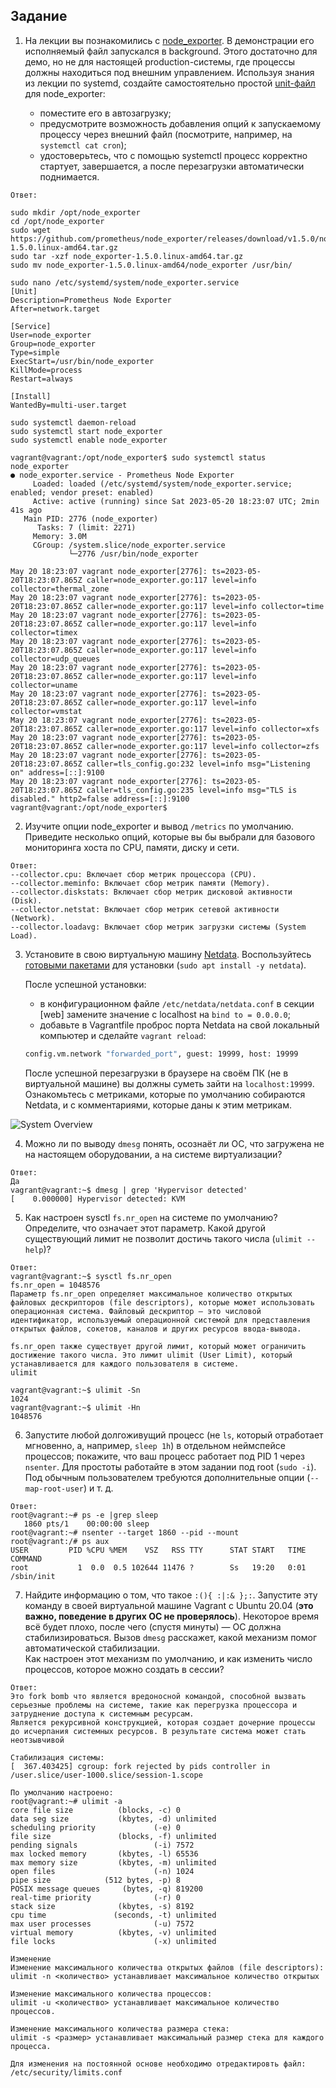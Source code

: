 ## Задание

1. На лекции вы познакомились с [node_exporter](https://github.com/prometheus/node_exporter/releases). В демонстрации его исполняемый файл запускался в background. Этого достаточно для демо, но не для настоящей production-системы, где процессы должны находиться под внешним управлением. Используя знания из лекции по systemd, создайте самостоятельно простой [unit-файл](https://www.freedesktop.org/software/systemd/man/systemd.service.html) для node_exporter:

    * поместите его в автозагрузку;
    * предусмотрите возможность добавления опций к запускаемому процессу через внешний файл (посмотрите, например, на `systemctl cat cron`);
    * удостоверьтесь, что с помощью systemctl процесс корректно стартует, завершается, а после перезагрузки автоматически поднимается.
```
Ответ:
```

```
sudo mkdir /opt/node_exporter
cd /opt/node_exporter
sudo wget https://github.com/prometheus/node_exporter/releases/download/v1.5.0/node_exporter-1.5.0.linux-amd64.tar.gz
sudo tar -xzf node_exporter-1.5.0.linux-amd64.tar.gz
sudo mv node_exporter-1.5.0.linux-amd64/node_exporter /usr/bin/

```
```
sudo nano /etc/systemd/system/node_exporter.service
[Unit]
Description=Prometheus Node Exporter
After=network.target

[Service]
User=node_exporter
Group=node_exporter
Type=simple
ExecStart=/usr/bin/node_exporter
KillMode=process
Restart=always

[Install]
WantedBy=multi-user.target
```

```
sudo systemctl daemon-reload
sudo systemctl start node_exporter
sudo systemctl enable node_exporter
```

```
vagrant@vagrant:/opt/node_exporter$ sudo systemctl status node_exporter
● node_exporter.service - Prometheus Node Exporter
     Loaded: loaded (/etc/systemd/system/node_exporter.service; enabled; vendor preset: enabled)
     Active: active (running) since Sat 2023-05-20 18:23:07 UTC; 2min 41s ago
   Main PID: 2776 (node_exporter)
      Tasks: 7 (limit: 2271)
     Memory: 3.0M
     CGroup: /system.slice/node_exporter.service
             └─2776 /usr/bin/node_exporter

May 20 18:23:07 vagrant node_exporter[2776]: ts=2023-05-20T18:23:07.865Z caller=node_exporter.go:117 level=info collector=thermal_zone
May 20 18:23:07 vagrant node_exporter[2776]: ts=2023-05-20T18:23:07.865Z caller=node_exporter.go:117 level=info collector=time
May 20 18:23:07 vagrant node_exporter[2776]: ts=2023-05-20T18:23:07.865Z caller=node_exporter.go:117 level=info collector=timex
May 20 18:23:07 vagrant node_exporter[2776]: ts=2023-05-20T18:23:07.865Z caller=node_exporter.go:117 level=info collector=udp_queues
May 20 18:23:07 vagrant node_exporter[2776]: ts=2023-05-20T18:23:07.865Z caller=node_exporter.go:117 level=info collector=uname
May 20 18:23:07 vagrant node_exporter[2776]: ts=2023-05-20T18:23:07.865Z caller=node_exporter.go:117 level=info collector=vmstat
May 20 18:23:07 vagrant node_exporter[2776]: ts=2023-05-20T18:23:07.865Z caller=node_exporter.go:117 level=info collector=xfs
May 20 18:23:07 vagrant node_exporter[2776]: ts=2023-05-20T18:23:07.865Z caller=node_exporter.go:117 level=info collector=zfs
May 20 18:23:07 vagrant node_exporter[2776]: ts=2023-05-20T18:23:07.865Z caller=tls_config.go:232 level=info msg="Listening on" address=[::]:9100
May 20 18:23:07 vagrant node_exporter[2776]: ts=2023-05-20T18:23:07.865Z caller=tls_config.go:235 level=info msg="TLS is disabled." http2=false address=[::]:9100
vagrant@vagrant:/opt/node_exporter$
```

2. Изучите опции node_exporter и вывод `/metrics` по умолчанию. Приведите несколько опций, которые вы бы выбрали для базового мониторинга хоста по CPU, памяти, диску и сети.
```
Ответ:
--collector.cpu: Включает сбор метрик процессора (CPU).
--collector.meminfo: Включает сбор метрик памяти (Memory).
--collector.diskstats: Включает сбор метрик дисковой активности (Disk).
--collector.netstat: Включает сбор метрик сетевой активности (Network).
--collector.loadavg: Включает сбор метрик загрузки системы (System Load).
```
3. Установите в свою виртуальную машину [Netdata](https://github.com/netdata/netdata). Воспользуйтесь [готовыми пакетами](https://packagecloud.io/netdata/netdata/install) для установки (`sudo apt install -y netdata`). 
   
   После успешной установки:
   
    * в конфигурационном файле `/etc/netdata/netdata.conf` в секции [web] замените значение с localhost на `bind to = 0.0.0.0`;
    * добавьте в Vagrantfile проброс порта Netdata на свой локальный компьютер и сделайте `vagrant reload`:

    ```bash
    config.vm.network "forwarded_port", guest: 19999, host: 19999
    ```

    После успешной перезагрузки в браузере на своём ПК (не в виртуальной машине) вы должны суметь зайти на `localhost:19999`. Ознакомьтесь с метриками, которые по умолчанию собираются Netdata, и с комментариями, которые даны к этим метрикам.

![System Overview](https://github.com/Devashe87/admin_home_works_DevOps28/assets/91850152/596cadcb-288d-4c6f-8445-51ff84584394)

4. Можно ли по выводу `dmesg` понять, осознаёт ли ОС, что загружена не на настоящем оборудовании, а на системе виртуализации?
```
Ответ:
Да
vagrant@vagrant:~$ dmesg | grep 'Hypervisor detected'
[    0.000000] Hypervisor detected: KVM
```
5. Как настроен sysctl `fs.nr_open` на системе по умолчанию? Определите, что означает этот параметр. Какой другой существующий лимит не позволит достичь такого числа (`ulimit --help`)?
```
Ответ:
vagrant@vagrant:~$ sysctl fs.nr_open
fs.nr_open = 1048576
Параметр fs.nr_open определяет максимальное количество открытых файловых дескрипторов (file descriptors), которые может использовать операционная система. Файловый дескриптор — это числовой идентификатор, используемый операционной системой для представления открытых файлов, сокетов, каналов и других ресурсов ввода-вывода.
```

```
fs.nr_open также существует другой лимит, который может ограничить достижение такого числа. Это лимит ulimit (User Limit), который устанавливается для каждого пользователя в системе.
ulimit

vagrant@vagrant:~$ ulimit -Sn
1024
vagrant@vagrant:~$ ulimit -Hn
1048576
```

6. Запустите любой долгоживущий процесс (не `ls`, который отработает мгновенно, а, например, `sleep 1h`) в отдельном неймспейсе процессов; покажите, что ваш процесс работает под PID 1 через `nsenter`. Для простоты работайте в этом задании под root (`sudo -i`). Под обычным пользователем требуются дополнительные опции (`--map-root-user`) и т. д.
```
Ответ:
root@vagrant:~# ps -e |grep sleep
   1860 pts/1    00:00:00 sleep
root@vagrant:~# nsenter --target 1860 --pid --mount
root@vagrant:/# ps aux
USER         PID %CPU %MEM    VSZ   RSS TTY      STAT START   TIME COMMAND
root           1  0.0  0.5 102644 11476 ?        Ss   19:20   0:01 /sbin/init
```

7. Найдите информацию о том, что такое `:(){ :|:& };:`. Запустите эту команду в своей виртуальной машине Vagrant с Ubuntu 20.04 (**это важно, поведение в других ОС не проверялось**). Некоторое время всё будет плохо, после чего (спустя минуты) — ОС должна стабилизироваться. Вызов `dmesg` расскажет, какой механизм помог автоматической стабилизации.  
Как настроен этот механизм по умолчанию, и как изменить число процессов, которое можно создать в сессии?
```
Ответ:
Это fork bomb что является вредоносной командой, способной вызвать серьезные проблемы на системе, такие как перегрузка процессора и затруднение доступа к системным ресурсам.
Является рекурсивной конструкцией, которая создает дочерние процессы до исчерпания системных ресурсов. В результате система может стать неотзывчивой
```
```
Стабилизация системы:
[  367.403425] cgroup: fork rejected by pids controller in /user.slice/user-1000.slice/session-1.scope
```
```
По умолчанию настроено:
root@vagrant:~# ulimit -a
core file size          (blocks, -c) 0
data seg size           (kbytes, -d) unlimited
scheduling priority             (-e) 0
file size               (blocks, -f) unlimited
pending signals                 (-i) 7572
max locked memory       (kbytes, -l) 65536
max memory size         (kbytes, -m) unlimited
open files                      (-n) 1024
pipe size            (512 bytes, -p) 8
POSIX message queues     (bytes, -q) 819200
real-time priority              (-r) 0
stack size              (kbytes, -s) 8192
cpu time               (seconds, -t) unlimited
max user processes              (-u) 7572
virtual memory          (kbytes, -v) unlimited
file locks                      (-x) unlimited
```

```
Изменение
Изменение максимального количества открытых файлов (file descriptors):
ulimit -n <количество> устанавливает максимальное количество открытых

Изменение максимального количества процессов:
ulimit -u <количество> устанавливает максимальное количество процессов.

Изменение максимального количества размера стека:
ulimit -s <размер> устанавливает максимальный размер стека для каждого процесса.

Для изменения на постоянной основе необходимо отредактировть файл:
/etc/security/limits.conf
```
